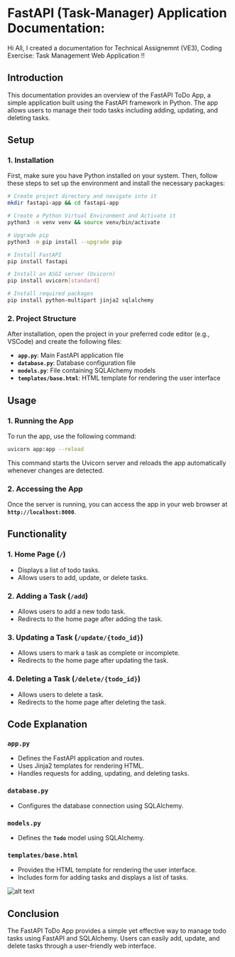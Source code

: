 # FastAPI (Task-Manager) Application Documentation:

Hi All, I created a documentation for Technical Assignemnt (VE3), Coding Exercise: Task Management Web Application !!

## **Introduction**

This documentation provides an overview of the FastAPI ToDo App, a simple application built using the FastAPI framework in Python. The app allows users to manage their todo tasks including adding, updating, and deleting tasks.

## **Setup**

### **1. Installation**

First, make sure you have Python installed on your system. Then, follow these steps to set up the environment and install the necessary packages:

```bash
# Create project directory and navigate into it
mkdir fastapi-app && cd fastapi-app

# Create a Python Virtual Environment and Activate it
python3 -m venv venv && source venv/bin/activate

# Upgrade pip
python3 -m pip install --upgrade pip

# Install FastAPI
pip install fastapi

# Install an ASGI server (Uvicorn)
pip install uvicorn[standard]

# Install required packages
pip install python-multipart jinja2 sqlalchemy

```

### **2. Project Structure**

After installation, open the project in your preferred code editor (e.g., VSCode) and create the following files:

- **`app.py`**: Main FastAPI application file
- **`database.py`**: Database configuration file
- **`models.py`**: File containing SQLAlchemy models
- **`templates/base.html`**: HTML template for rendering the user interface

## **Usage**

### **1. Running the App**

To run the app, use the following command:

```bash
uvicorn app:app --reload
```

This command starts the Uvicorn server and reloads the app automatically whenever changes are detected.

### **2. Accessing the App**

Once the server is running, you can access the app in your web browser at **`http://localhost:8000`**.

## **Functionality**

### **1. Home Page (`/`)**

- Displays a list of todo tasks.
- Allows users to add, update, or delete tasks.

### **2. Adding a Task (`/add`)**

- Allows users to add a new todo task.
- Redirects to the home page after adding the task.

### **3. Updating a Task (`/update/{todo_id}`)**

- Allows users to mark a task as complete or incomplete.
- Redirects to the home page after updating the task.

### **4. Deleting a Task (`/delete/{todo_id}`)**

- Allows users to delete a task.
- Redirects to the home page after deleting the task.

## **Code Explanation**

### **`app.py`**

- Defines the FastAPI application and routes.
- Uses Jinja2 templates for rendering HTML.
- Handles requests for adding, updating, and deleting tasks.

### **`database.py`**

- Configures the database connection using SQLAlchemy.

### **`models.py`**

- Defines the **`Todo`** model using SQLAlchemy.

### **`templates/base.html`**

- Provides the HTML template for rendering the user interface.
- Includes form for adding tasks and displays a list of tasks.

![alt text](<Screenshot 2024-05-09 at 5.41.44 PM.png>)

## **Conclusion**

The FastAPI ToDo App provides a simple yet effective way to manage todo tasks using FastAPI and SQLAlchemy. Users can easily add, update, and delete tasks through a user-friendly web interface.